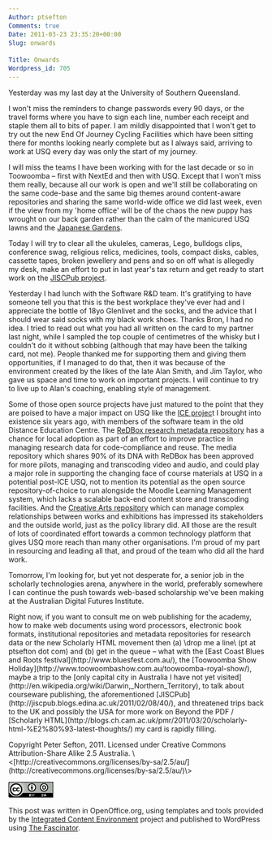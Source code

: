 ```yaml
---
Author: ptsefton
Comments: true
Date: 2011-03-23 23:35:20+00:00
Slug: onwards

Title: Onwards
Wordpress_id: 705
---
```


<div>

<div class="page-toc">

</div>

<div>

<span class="T3">Yesterday was my last day at the University of Southern
Queensland.</span>

<span class="T3">I won't miss the reminders to change passwords every 90
days, or the travel forms where you have to sign each line, number each
receipt and staple them all to bits of paper. </span><span class="T4">I
am mildly disappoint</span><span class="T5">ed</span><span class="T4">
that I won't get to try out the new End Of Journey Cycling Facilities
</span><span class="T13">which have been sitting there for months
looking nearly </span><span class="T16">complete</span><span class="T4">
but as I always sa</span><span class="T7">id</span><span class="T4">,
arriving </span><span class="T16">to </span><span class="T4">work
</span><span class="T16">at USQ every day </span><span class="T4">was
only the </span><span class="T7">s</span><span class="T4">tart
</span><span class="T7">o</span><span class="T4">f </span><span
class="T7">m</span><span class="T4">y </span><span
class="T7">j</span><span class="T4">ourney.</span>

<span class="T3">I will miss the teams I have been working with for the
last decade or so in Toowoomba <span class="spCh spChx2013">–</span>
first with NextEd and then with USQ. Except that I won't miss them
really, because all our work is open </span><span
class="T4">a</span><span class="T3">nd we'll still be collaborating on
the same code-base and the same big themes </span><span
class="T6">around</span><span class="T3"> content-aware repositories
</span><span class="T4">and sharing the same world-wide office we did
last week, even if the view from my </span><span
class="T5">'</span><span class="T4">home office</span><span
class="T5">'</span><span class="T4"> will be of the chaos the new puppy
has wrought on our back garden rather than the calm of the manicured USQ
lawns and the </span>[<span class="T4">J</span><span class="T4">apanese
Garden</span><span
class="T5">s</span>](http://www.usq.edu.au/facilities/gardens)<span
class="T4">. </span>

<span class="T3">Today I will try to clear all the ukuleles, cameras,
</span><span class="T15">Lego, </span><span class="T5">bu</span><span
class="T3">lldogs clips, conference swag, religious relics, medicines,
tools, compact disks, </span><span class="T6">cables, </span><span
class="T3">cassette tapes, broken jewellery and pens and so on off what
is allegedly my desk, make an effort </span><span class="T7">to
</span><span class="T3">put in last year's tax return and get ready to
start work on the </span>[<span class="T3">JISCPub
project</span>](http://jiscpub.blogs.edina.ac.uk/2011/02/08/40/)<span
class="T3">. </span>

<span class="T4">Yesterday </span><span class="T17">I had lunch with the
</span><span class="T4">Software R&D team. </span><span
class="T17">I</span><span class="T4">t's gratifying to have </span><span
class="T10">someone</span><span class="T4"> tell you that this is the
best workplace they've ever had and I appreciate the bottle of 18yo
Glenlivet and the socks, </span><span class="T5">and the advice
that</span><span class="T4"> I should wear </span><span class="T5">said
</span><span class="T4">socks with my black work shoes. </span><span
class="T5">Thanks Bron, I had no idea. </span><span class="T6">I tried
to read out what you had all written on the card to my partner last
night, while I sampled the top couple of centimetres of the whisky but I
couldn't do it without sobbing (although that may have been the talking
card, not me). </span><span class="T10">P</span><span class="T6">eople
thanked me for supporting them and giving them opportunities, if I
managed to do that, then it was because of the environment created by
the likes of the late Alan Smith, and Jim Taylor, who gave us space
</span><span class="T8">and time </span><span class="T6">to work
</span><span class="T8">on important projects. </span><span
class="T13">I will continue to try to live up to Alan's coaching,
</span><span class="T15">enabling</span><span class="T13"> style of
management.</span>

<span class="T8">Some of those </span><span class="T14">open source
</span><span class="T8">projects have just matured to the point that
they are poised to have a major impact on USQ </span><span
class="T14">like the </span>[<span class="T14">ICE
projec</span>](http://ice.usq.edu.au/)<span class="T14">t I brought into
existence six years ago, with members of the software team in the old
Distance Education Centre</span><span class="T8">. The </span>[<span
class="T8">ReDBox research metadata
repository</span>](http://www.ands-partners.org/blog/category/redbox/)<span
class="T8"> ha</span><span class="T11">s</span><span class="T8"> a
chance for local adoption </span><span class="T11">as part of an effort
</span><span class="T18">to</span><span class="T11"> improve practice in
managing research data for code-compliance and reuse</span><span
class="T8">. The media repository which shares 90% of its DNA
</span><span class="T11">with ReDBox</span><span class="T8"> has been
approved for more pilots, managing and transcoding video and audio, and
could play a major role in supporting the changing face of course
materials at USQ </span><span class="T14">in a potential post-ICE USQ,
</span><span class="T15">not to mention its potential as the open source
repository-of</span><span class="T16">-</span><span class="T15">choice
to run alongside the Moodle Learning Management system, which lacks a
scalable back-end content store and transcoding facilities</span><span
class="T8">. And the </span>[<span class="T8">Creative Arts
repository</span>](http://www.information-online.com.au/sb_clients/iog/bin/iog_programme_2011_B19.cfm?vm_key=FDFCF289-1422-0982-EB6DFCDABB77CB85)<span
class="T8"> </span><span class="T9">which can manage complex
relationships between works and exhibitions </span><span class="T8">has
impressed its stakeholders </span><span class="T10">and the outside
world, </span><span class="T8">just as the policy library did. All those
are the result of lots of c</span><span class="T9">oordinated effort
towards a common </span><span class="T12">technology </span><span
class="T9">platform that gives USQ more reach than many other
organisations. </span><span class="T15">I'm proud of my part in
</span><span class="T16">resourcing</span><span class="T15"> and leading
all that, and proud of the team who did all the hard work. </span>

<span class="T18">Tomorrow, </span><span class="T3">I'm looking for, but
yet not desperate for, a </span><span class="T11">senior</span><span
class="T3"> job in the scholarly technologies arena, anywhere in the
world, preferably somewhere I can continue the push towards web-based
scholarship we've been </span><span class="T6">making </span><span
class="T3">at the Australian Digital Futures Institute. </span>

<p>
<span class="T18">Right now, i</span><span class="T4">f you want to
consult me on web publishing for the academy, </span><span
class="T11">how to make web documents using word processors,
</span><span class="T4">electronic book formats, </span><span
class="T6">institutional repositories </span><span class="T11">and
</span><span class="T4">metadata repositories for research data
</span><span class="T15">or the new Scholarly HTML movement</span><span
class="T4"> then (a) </span>
<script type="text/javascript">
<!--
h='&#112;&#116;&#x73;&#x65;&#102;&#116;&#x6f;&#110;&#46;&#x63;&#x6f;&#x6d;';a='&#64;';n='&#112;&#116;';e=n+a+h;
document.write('<a h'+'ref'+'="ma'+'ilto'+':'+e+'" clas'+'s="em' + 'ail">'+'<span class="T4">drop me a line</span>'+'<\/'+'a'+'>');
// -->
</script>
<noscript>
\<span class="T4"\>drop me a line\</span\> (pt at ptsefton dot com)
</noscript>
<span class="T4"> and (b) get in the queue <span
class="spCh spChx2013">–</span> what with the </span>[<span
class="T4">East Coast Blues and Roots
festival</span>](http://www.bluesfest.com.au/)<span class="T4">, the
</span>[<span class="T4">T</span><span class="T4">oowoomba Show
Holiday</span>](http://www.toowoombashow.com.au/toowoomba-royal-show/)<span
class="T4">, </span><span class="T16">maybe </span><span class="T4">a
trip to the </span>[<span class="T4">only capital city in Australia I
have not yet
visited</span>](http://en.wikipedia.org/wiki/Darwin,_Northern_Territory)<span
class="T4">, </span><span class="T5">to talk about course</span><span
class="T7">w</span><span class="T5">are publishing, </span><span
class="T15">the aforementioned</span><span class="T5"> </span>[<span
class="T3">JISCPub</span>](http://jiscpub.blogs.edina.ac.uk/2011/02/08/40/)<span
class="T3">,</span><span class="T4"> and threatened trips back to the UK
</span><span class="T9">and possibly the USA</span><span class="T4"> for
more work on Beyond the PDF / </span>[<span class="T9">Scholarly
HTML</span>](http://blogs.ch.cam.ac.uk/pmr/2011/03/20/scholarly-html-%E2%80%93-latest-thoughts/)<span
class="T9"> </span><span class="T4">my card is </span><span
class="T9">rapidly </span><span class="T4">filling.</span><span
class="T3"> </span>
</p>
Copyright Peter Sefton, 20<span class="T2">11</span>. Licensed under
Creative Commons Attribution-Share Alike 2.5 Australia.
\<[<span>http://creativecommons.org/licenses/by-sa/2.5/au/</span>](http://creativecommons.org/licenses/by-sa/2.5/au/)\>

<span class="Default_20_Paragraph_20_Font"><span
style="country:US; language:en; "><span
class="T1"><a name="HTTP:::DBPEDIA.ORG:SNORQL:?QUERY=SELECT+%3FRESOURCE%0D%0AWHERE+{+%0D%0A%3FRESOURCE+%3CHTTP%3A%2F%2FDBPEDIA.ORG%2FONTOLOGY%2FPERSON%2FBIRTHPLACE%3E+%3CHTTP%3A%2F%2FDBPEDIA.ORG%2FRESOURCE%2FSYDNEY%3E+%3B%0D%0A%3CHTTP%3A%2F%2FDBPEDIA.ORG%2FONTOLOGY%2FPERSON%"><span></span></a>![HTTP://DBPEDIA.ORG/SNORQL/?QUERY=SELECT+%3FRESOURCE%0D%0AWHERE+{+%0D%0A%3FRESOURCE+%3CHTTP%3A%2F%2FDBPEDIA.ORG%2FONTOLOGY%2FPERSON%2FBIRTHPLACE%3E+%3CHTTP%3A%2F%2FDBPEDIA.ORG%2FRESOURCE%2FSYDNEY%3E+%3B%0D%0A%3CHTTP%3A%2F%2FDBPEDIA.ORG%2FONTOLOGY%2FPERSON%](/wp-content/uploads/2011/03/m40ca94ba.png)</span></span></span>

This post was written in OpenOffice.org, using templates and tools
provided by the [<span>Integrated Content
Environment</span>](http://ice.usq.edu.au/) project and published to
WordPress using [<span>The
Fascinator</span>](http://fascinator.usq.edu.au/desktop/desktop.htm).

</div>

</div>
